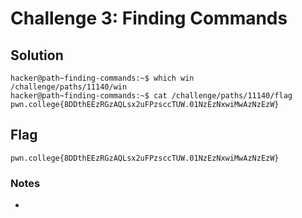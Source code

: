 # Challenge 3: Finding Commands

## Solution

```
hacker@path~finding-commands:~$ which win
/challenge/paths/11140/win
hacker@path~finding-commands:~$ cat /challenge/paths/11140/flag
pwn.college{8DDthEEzRGzAQLsx2uFPzsccTUW.01NzEzNxwiMwAzNzEzW}
```
## Flag
`pwn.college{8DDthEEzRGzAQLsx2uFPzsccTUW.01NzEzNxwiMwAzNzEzW}`
### Notes
-
